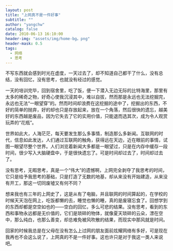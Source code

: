 ```yaml
---
layout: post
title: "上网真不是一件好事"
subtitle: ""
author: "yangchw"
catalog: false
date: 2010-06-13 16:10:00
header-img: "assets/img/home-bg。png"
header-mask: 0.5
tags:
  - 网络
  - 思考
---
```


不写东西就会感到时光在虚度，一天过去了，却不知道自己都干了什么，没有总结，没有回忆，没有思考，也就没有经过的感觉。

一天的培训完毕，回到宿舍里，吃了饭，便一下潜入无边无际的比特海里，那里有太多的稀奇之物，好奇心使我沉浸其中，难以自拔，然而那是永远也无法挖掘完，永远也无法“一眼望穿”的。然而时间却浪费在这挖掘的途中了，挖掘出的东西，不好的简单的抛弃，好的却也只是存放起来，放在一个角落，然后很快的遗忘，越美好的东西越是废品，因为它失去了它的实用价值，只能退而选其次，成为令人观赏玩弄的“花瓶”。

世界如此大，人海茫茫，每天要发生那么多事情，制造那么多新闻。互联网的时代，信息如此发达，人们通过互联网的触角，获得远在天边，近在眼前的事情，试图一眼望尽整个世界。人们浏览着新闻大多都是一眼望过，只是在内存中缓存一段时间，很少写入大脑硬盘中，于是很快遗忘了。可是时间却过去了，时间却过去了。

没有思考，无暇思考，真是一个“伟大”的遗憾啊，上网完全剥夺了我思考的时间，它只是给予我思考的基础，只是打造了无数的地基，却从来没有开始建造，从来没有开工，那这一切同废墟又有何不同？

想来我也有三年的上网史了，这是从有了电脑，并且联网的时间算起的，在学校的时候天天泡在网上，吃饭都懒的去，睡觉也懒的睡，真的是废寝忘食了。回想学到的东西却都是空空如也的——空白的回忆，多么可悲的结果。没有思考，看到的东西和事物永远都是无价值的，它们是琐碎的物体，就像夏天琐碎的云朵，漂在空中，那么纯白，也那么善变，却总难免被风吹散的结果，而现实中那风就是时间。

回家的时候我总是在父母在没有怎么上过网的朋友面前炫耀网络有多好，可是现在我再也不会这么说了，上网真的不是一件好事。这也许只是对于我这一类人来说吧。